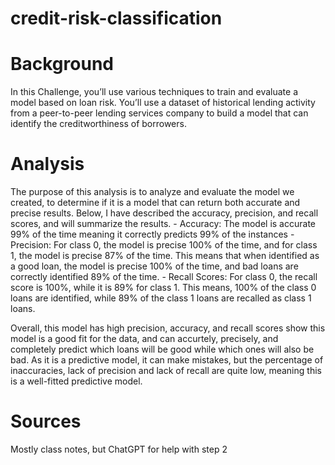 # credit-risk-classification

# Background
In this Challenge, you’ll use various techniques to train and evaluate a model based on loan risk. You’ll use a dataset of historical lending activity from a peer-to-peer lending services company to build a model that can identify the creditworthiness of borrowers.

# Analysis
The purpose of this analysis is to analyze and evaluate the model we created, to determine if it is a model that can return both accurate and precise results. Below, I have described the accuracy, precision, and recall scores, and will summarize the results.
    - Accuracy: The model is accurate 99% of the time meaning it correctly predicts 99% of the instances
    - Precision: For class 0, the model is precise 100% of the time, and for class 1, the model is precise 87% of the time. This means that when identified as a good loan, the model is     precise 100% of the time, and bad loans are correctly identified 89% of the time.
    - Recall Scores: For class 0, the recall score is 100%, while it is 89% for class 1. This means, 100% of the class 0 loans are identified, while 89% of the class 1 loans are recalled as class 1 loans.

Overall, this model has high precision, accuracy, and recall scores show this model is a good fit for the data, and can accurtely, precisely, and completely predict which loans will be good while which ones will also be bad. As it is a predictive model, it can make mistakes, but the percentage of  inaccuracies, lack of precision and lack of recall are quite low, meaning this is a well-fitted predictive model.


# Sources
Mostly class notes, but ChatGPT for help with step 2
